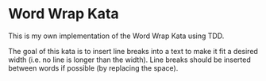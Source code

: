Word Wrap Kata
==============

This is my own implementation of the Word Wrap Kata using TDD.

The goal of this kata is to insert line breaks into a text to make it fit a desired width (i.e. no line is longer than
the width).
Line breaks should be inserted between words if possible (by replacing the space).
